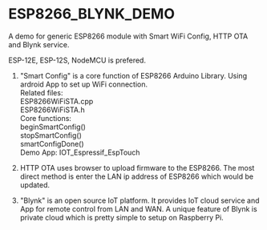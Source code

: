 # ESP8266_BLYNK_DEMO
A demo for generic ESP8266 module with Smart WiFi Config, HTTP OTA and Blynk service.</br>

ESP-12E, ESP-12S, NodeMCU is prefered. </br>

1.  "Smart Config" is a core function of ESP8266 Arduino Library. Using ardroid App to set up WiFi connection. </br>
    Related files: </br>
      ESP8266WiFiSTA.cpp </br>
      ESP8266WiFiSTA.h </br>
    Core functions: </br>
      beginSmartConfig() </br>
      stopSmartConfig() </br>
      smartConfigDone() </br>
    Demo App:
      IOT_Espressif_EspTouch

2.  HTTP OTA uses browser to upload firmware to the ESP8266. The most direct method is enter the LAN ip address of ESP8266 which would be updated.
    
3.  "Blynk" is an open source IoT platform. It provides IoT cloud service and App for remote control from LAN and WAN. A unique feature of Blynk is private cloud which is pretty simple to setup on Raspberry Pi. 
